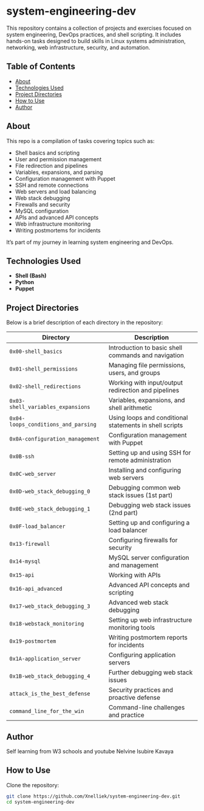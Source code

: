 # system-engineering-dev

This repository contains a collection of projects and exercises focused on system engineering, DevOps practices, and shell scripting. It includes hands-on tasks designed to build skills in Linux systems administration, networking, web infrastructure, security, and automation.

## Table of Contents

- [About](#about)
- [Technologies Used](#technologies-used)
- [Project Directories](#project-directories)
- [How to Use](#how-to-use)
- [Author](#author)

## About

This repo is a compilation of tasks covering topics such as:

- Shell basics and scripting
- User and permission management
- File redirection and pipelines
- Variables, expansions, and parsing
- Configuration management with Puppet
- SSH and remote connections
- Web servers and load balancing
- Web stack debugging
- Firewalls and security
- MySQL configuration
- APIs and advanced API concepts
- Web infrastructure monitoring
- Writing postmortems for incidents

It’s part of my journey in learning system engineering and DevOps.

## Technologies Used

- **Shell (Bash)**
- **Python**
- **Puppet**

## Project Directories

Below is a brief description of each directory in the repository:

| Directory | Description |
|-----------|-------------|
| `0x00-shell_basics` | Introduction to basic shell commands and navigation |
| `0x01-shell_permissions` | Managing file permissions, users, and groups |
| `0x02-shell_redirections` | Working with input/output redirection and pipelines |
| `0x03-shell_variables_expansions` | Variables, expansions, and shell arithmetic |
| `0x04-loops_conditions_and_parsing` | Using loops and conditional statements in shell scripts |
| `0x0A-configuration_management` | Configuration management with Puppet |
| `0x0B-ssh` | Setting up and using SSH for remote administration |
| `0x0C-web_server` | Installing and configuring web servers |
| `0x0D-web_stack_debugging_0` | Debugging common web stack issues (1st part) |
| `0x0E-web_stack_debugging_1` | Debugging web stack issues (2nd part) |
| `0x0F-load_balancer` | Setting up and configuring a load balancer |
| `0x13-firewall` | Configuring firewalls for security |
| `0x14-mysql` | MySQL server configuration and management |
| `0x15-api` | Working with APIs |
| `0x16-api_advanced` | Advanced API concepts and scripting |
| `0x17-web_stack_debugging_3` | Advanced web stack debugging |
| `0x18-webstack_monitoring` | Setting up web infrastructure monitoring tools |
| `0x19-postmortem` | Writing postmortem reports for incidents |
| `0x1A-application_server` | Configuring application servers |
| `0x1B-web_stack_debugging_4` | Further debugging web stack issues |
| `attack_is_the_best_defense` | Security practices and proactive defense |
| `command_line_for_the_win` | Command-line challenges and practice |
## Author
Self learning from W3 schools and youtube 
Nelvine Isubire Kavaya
## How to Use

Clone the repository:

```bash
git clone https://github.com/Xnelliek/system-engineering-dev.git
cd system-engineering-dev



